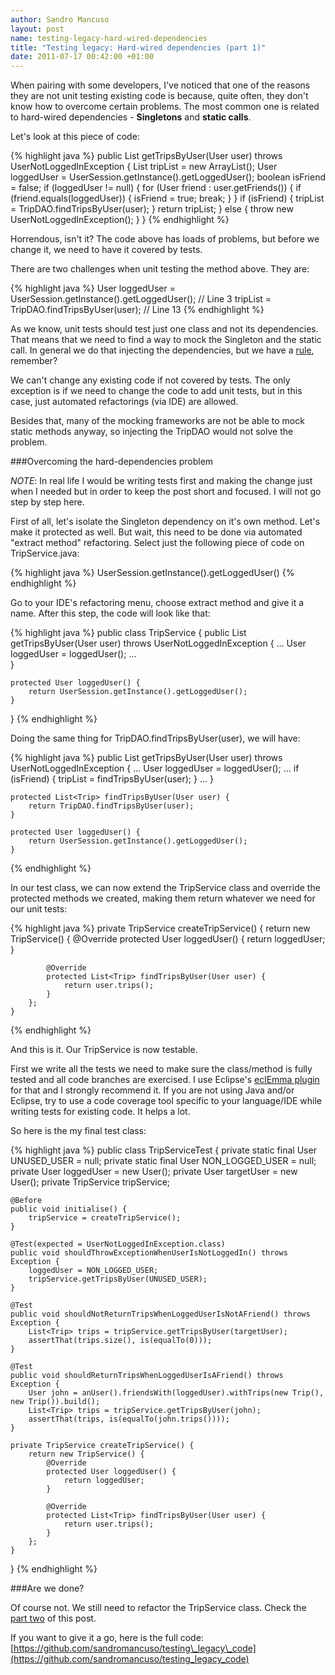 ```yaml
---
author: Sandro Mancuso
layout: post
name: testing-legacy-hard-wired-dependencies
title: "Testing legacy: Hard-wired dependencies (part 1)"
date: 2011-07-17 00:42:00 +01:00
---
```


When pairing with some developers, I've
noticed that one of the reasons they are not unit testing existing code
is because, quite often, they don't know how to overcome certain
problems. The most common one is related to hard-wired dependencies -
**Singletons** and **static calls**.

Let's look at this piece of code:

{% highlight java %}
public List<Trip> getTripsByUser(User user) throws UserNotLoggedInException {
        List<Trip> tripList = new ArrayList<Trip>();
        User loggedUser = UserSession.getInstance().getLoggedUser();
        boolean isFriend = false;
        if (loggedUser != null) {
            for (User friend : user.getFriends()) {
                if (friend.equals(loggedUser)) {
                    isFriend = true;
                    break;
                }
            }
            if (isFriend) {
                tripList = TripDAO.findTripsByUser(user);
            }
            return tripList;
        } else {
            throw new UserNotLoggedInException();
        }
    }
{% endhighlight %}

Horrendous, isn't it? The code above has loads of problems, but before
we change it, we need to have it covered by tests.

There are two challenges when unit testing the method above. They are:


{% highlight java %}
User loggedUser = UserSession.getInstance().getLoggedUser(); // Line 3
tripList = TripDAO.findTripsByUser(user);                    // Line 13
{% endhighlight %}

As we know, unit tests should test just one class and not its
dependencies. That means that we need to find a way to mock the
Singleton and the static call. In general we do that injecting the
dependencies, but we have a
[rule](http://craftedsw.blogspot.com/2011/07/working-with-legacy-code.html),
remember?

We can't change any existing code if not covered by tests. The only
exception is if we need to change the code to add unit tests, but in
this case, just automated refactorings (via IDE) are allowed.

Besides that, many of the mocking frameworks are not be able to mock
static methods anyway, so injecting the TripDAO would not solve the
problem.

###Overcoming the hard-dependencies problem

*NOTE*: In real life I would be writing tests first and making the change
just when I needed but in order to keep the post short and focused. I
will not go step by step here.

First of all, let's isolate the Singleton dependency on it's own method.
Let's make it protected as well. But wait, this need to be done via
automated "extract method" refactoring. Select just the following piece
of code on TripService.java:


{% highlight java %}
UserSession.getInstance().getLoggedUser()
{% endhighlight %}


Go to your IDE's refactoring menu, choose extract method and give it a
name. After this step, the code will look like that:


{% highlight java %}
public class TripService {
    public List<Trip> getTripsByUser(User user) throws UserNotLoggedInException {
        ...
        User loggedUser = loggedUser();
        ...  
    }

    protected User loggedUser() {
        return UserSession.getInstance().getLoggedUser();
    }
}
{% endhighlight %}


Doing the same thing for TripDAO.findTripsByUser(user), we will have:


{% highlight java %}
public List<Trip> getTripsByUser(User user) throws UserNotLoggedInException {
        ...
        User loggedUser = loggedUser();
        ...
        if (isFriend) {
            tripList = findTripsByUser(user);
        }
        ...
    }

    protected List<Trip> findTripsByUser(User user) {
        return TripDAO.findTripsByUser(user);
    }

    protected User loggedUser() {
        return UserSession.getInstance().getLoggedUser();
    }
{% endhighlight %}


In our test class, we can now extend the TripService class and override
the protected methods we created, making them return whatever we need
for our unit tests:


{% highlight java %}
private TripService createTripService() {
        return new TripService() {
            @Override
            protected User loggedUser() {
                return loggedUser;
            }

            @Override
            protected List<Trip> findTripsByUser(User user) {
                return user.trips();
            }
        };
    }
{% endhighlight %}


And this is it. Our TripService is now testable.

First we write all the tests we need to make sure the class/method is
fully tested and all code branches are exercised. I use Eclipse's
[eclEmma plugin](http://www.eclemma.org/) for that and I strongly
recommend it. If you are not using Java and/or Eclipse, try to use a
code coverage tool specific to your language/IDE while writing tests for
existing code. It helps a lot.

So here is the my final test class:


{% highlight java %}
public class TripServiceTest {
    private static final User UNUSED_USER = null;
    private static final User NON_LOGGED_USER = null;
    private User loggedUser = new User();
    private User targetUser = new User();
    private TripService tripService;

    @Before
    public void initialise() {
        tripService = createTripService();
    }

    @Test(expected = UserNotLoggedInException.class)
    public void shouldThrowExceptionWhenUserIsNotLoggedIn() throws Exception {
        loggedUser = NON_LOGGED_USER;
        tripService.getTripsByUser(UNUSED_USER);
    }

    @Test
    public void shouldNotReturnTripsWhenLoggedUserIsNotAFriend() throws Exception {
        List<Trip> trips = tripService.getTripsByUser(targetUser);
        assertThat(trips.size(), is(equalTo(0)));
    }

    @Test
    public void shouldReturnTripsWhenLoggedUserIsAFriend() throws Exception {
        User john = anUser().friendsWith(loggedUser).withTrips(new Trip(), new Trip()).build();
        List<Trip> trips = tripService.getTripsByUser(john);
        assertThat(trips, is(equalTo(john.trips())));
    }

    private TripService createTripService() {
        return new TripService() {
            @Override
            protected User loggedUser() {
                return loggedUser;
            }

            @Override
            protected List<Trip> findTripsByUser(User user) {
                return user.trips();
            }
        };
    }
}
{% endhighlight %}

###Are we done?

Of course not. We still need to refactor the TripService class. Check
the [part two](/2011/07/18/testing-legacy-hard-wired-dependencies_17/)
of this post.

If you want to give it a go, here is the full code:
[https://github.com/sandromancuso/testing\_legacy\_code](https://github.com/sandromancuso/testing_legacy_code)
